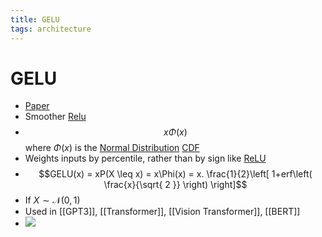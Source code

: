 ```yaml
---
title: GELU
tags: architecture
---
```


# GELU
- [Paper](https://arxiv.org/abs/1606.08415v4)
- Smoother [Relu](Relu.md)
- $$x\Phi(x)$$ where $\Phi(x)$ is the [Normal Distribution](Normal%20Distribution.md) [CDF](CDF.md)
- Weights inputs by percentile, rather than by sign like [ReLU](Relu.md)
- $$GELU(x) = xP(X \leq x) = x\Phi(x) = x. \frac{1}{2}\left[ 1+erf\left( \frac{x}{\sqrt{ 2 }} \right) \right]$$
- If $X \sim \mathscr{N}(0,1)$
- Used in [[GPT3]], [[Transformer]], [[Vision Transformer]], [[BERT]]
- ![](https://production-media.paperswithcode.com/methods/Screen_Shot_2020-05-27_at_12.48.44_PM.png)












